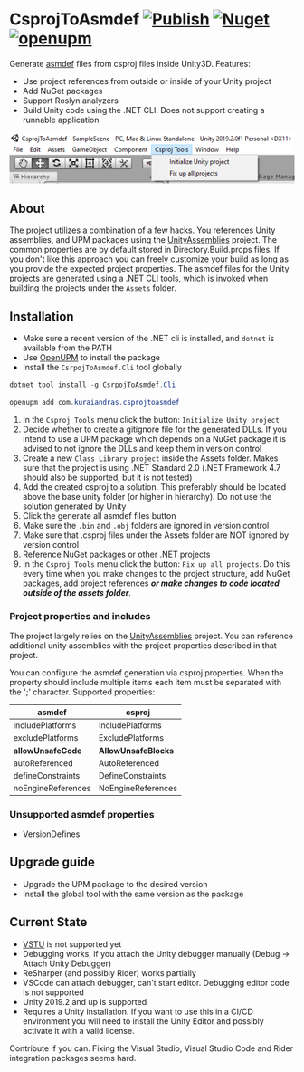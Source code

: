 # CsprojToAsmdef [![Publish](https://github.com/KuraiAndras/CsprojToAsmdef/actions/workflows/publish.yml/badge.svg)](https://github.com/KuraiAndras/CsprojToAsmdef/actions/workflows/publish.yml) [![Nuget](https://img.shields.io/nuget/v/CsprojToAsmdef.Cli)](https://www.nuget.org/packages/CsprojToAsmdef.Cli/) [![openupm](https://img.shields.io/npm/v/com.kuraiandras.csprojtoasmdef?label=openupm&registry_uri=https://package.openupm.com)](https://openupm.com/packages/com.kuraiandras.csprojtoasmdef/)

Generate [asmdef](https://docs.unity3d.com/Manual/ScriptCompilationAssemblyDefinitionFiles.html) files from csproj files inside Unity3D. Features:

- Use project references from outside or inside of your Unity project
- Add NuGet packages
- Support Roslyn analyzers
- Build Unity code using the .NET CLI. Does not support creating a runnable application

![Initialize Unity project](Documentation/Images/menu_item_init_project.png)

## About

The project utilizes a combination of a few hacks. You references Unity assemblies, and UPM packages using the [UnityAssemblies](https://github.com/DerploidEntertainment/UnityAssemblies) project. The common properties are by default stored in Directory.Build.props files. If you don't like this approach you can freely customize your build as long as you provide the expected project properties. The asmdef files for the Unity projects are generated using a .NET CLI tools, which is invoked when building the projects under the ```Assets``` folder.

## Installation

- Make sure a recent version of the .NET cli is installed, and ```dotnet``` is available from the PATH
- Use [OpenUPM](https://openupm.com/) to install the package
- Install the ```CsrpojToAsmdef.Cli``` tool globally

```powershell
dotnet tool install -g CsrpojToAsmdef.Cli
```

```powershell
openupm add com.kuraiandras.csprojtoasmdef
```

1. In the ```Csproj Tools``` menu click the button: ```Initialize Unity project```
2. Decide whether to create a gitignore file for the generated DLLs. If you intend to use a UPM package which depends on  a NuGet package it is advised to not ignore the DLLs and keep them in version control
3. Create a new ```Class Library project``` inside the Assets folder. Makes sure that the project is using .NET Standard 2.0 (.NET Framework 4.7 should also be supported, but it is not tested)
4. Add the created csproj to a solution. This preferably should be located above the base unity folder (or higher in hierarchy). Do not use the solution generated by Unity
5. Click the generate all asmdef files button
6. Make sure the ```.bin``` and ```.obj``` folders are ignored in version control
7. Make sure that .csproj files under the Assets folder are NOT ignored by version control
8. Reference NuGet packages or other .NET projects
9. In the ```Csproj Tools``` menu click the button: ```Fix up all projects```. Do this every time when you make changes to the project structure, add NuGet packages, add project references ***or make changes to code located outside of the assets folder***.

### Project properties and includes

The project largely relies on the [UnityAssemblies](https://github.com/DerploidEntertainment/UnityAssemblies) project. You can reference additional unity assemblies with the project properties described in that project.

You can configure the asmdef generation via csproj properties. When the property should include multiple items each item must be separated with the ';' character. Supported properties:

| asmdef              | csproj                |
| ------------------- | --------------------- |
| includePlatforms    | IncludePlatforms      |
| excludePlatforms    | ExcludePlatforms      |
| **allowUnsafeCode** | **AllowUnsafeBlocks** |
| autoReferenced      | AutoReferenced        |
| defineConstraints   | DefineConstraints     |
| noEngineReferences  | NoEngineReferences    |

### Unsupported asmdef properties

- VersionDefines

## Upgrade guide

- Upgrade the UPM package to the desired version
- Install the global tool with the same version as the package

## Current State

- [VSTU](https://docs.microsoft.com/en-us/visualstudio/gamedev/unity/get-started/visual-studio-tools-for-unity) is not supported yet
- Debugging works, if you attach the Unity debugger manually (Debug -> Attach Unity Debugger)
- ReSharper (and possibly Rider) works partially
- VSCode can attach debugger, can't start editor. Debugging editor code is not supported
- Unity 2019.2 and up is supported
- Requires a Unity installation. If you want to use this in a CI/CD environment you will need to install the Unity Editor and possibly activate it with a valid license.

Contribute if you can. Fixing the Visual Studio, Visual Studio Code and Rider integration packages seems hard.
